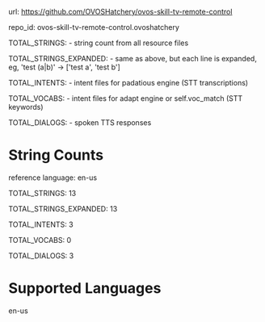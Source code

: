 
url: https://github.com/OVOSHatchery/ovos-skill-tv-remote-control

repo_id: ovos-skill-tv-remote-control.ovoshatchery

TOTAL_STRINGS:  - string count from all resource files

TOTAL_STRINGS_EXPANDED: - same as above, but each line is expanded, eg, 'test (a|b)' -> ['test a', 'test b']

TOTAL_INTENTS: - intent files for padatious engine (STT transcriptions)

TOTAL_VOCABS: - intent files for adapt engine or self.voc_match (STT keywords)

TOTAL_DIALOGS: - spoken TTS responses


# String Counts

reference language: en-us

TOTAL_STRINGS: 13  

TOTAL_STRINGS_EXPANDED: 13  

TOTAL_INTENTS: 3  

TOTAL_VOCABS: 0  

TOTAL_DIALOGS: 3  

# Supported Languages

en-us
